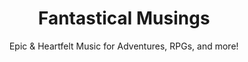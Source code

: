 ---
title: "Fantastical Musings"
video_id: 'ixsEWpCZGGQ'
video_provider: 'youtube'
links:
  - platform: "BandCamp"
    url: "https://aeonsharp.bandcamp.com/"
  - platform: "Fab Marketplace"
    url: "https://www.fab.com/sellers/Aeon%20Sharp"
  - platform: "Unity Asset Store"
    url: "https://assetstore.unity.com/publishers/123492"
subtitle: "Epic & Heartfelt Music for Adventures, RPGs, and more!"
short_description: "This 10-track suite transports listeners to a vibrant fantasy world, blending strings, piano, percussion, various world instruments, and synths. Designed for media licensing."
release_date: "1760079600"
category: "media"
---